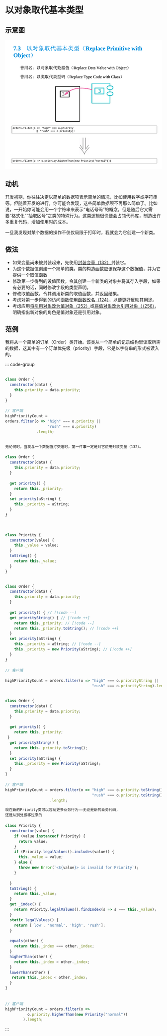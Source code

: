 # 以对象取代基本类型

## 示意图

![LOGO](/public/image/refactoring/ReplacePrimitiveWithObject.png)

## 动机

开发初期，你往往决定以简单的数据项表示简单的情况，比如使用数字或字符串等。但随着开发的进行，你可能会发现，这些简单数据项不再那么简单了。比如说，一开始你可能会用一个字符串来表示“电话号码”的概念，但是随后它又需要“格式化”​“抽取区号”之类的特殊行为。这类逻辑很快便会占领代码库，制造出许多重复代码，增加使用时的成本。

一旦我发现对某个数据的操作不仅仅局限于打印时，我就会为它创建一个新类。

## 做法

- 如果变量尚未被封装起来，先使用[封装变量（132）](../目录.md#封装变量-132)封装它。
- 为这个数据值创建一个简单的类。类的构造函数应该保存这个数据值，并为它提供一个取值函数
- 修改第一步得到的设值函数，令其创建一个新类的对象并将其存入字段，如果有必要的话，同时修改字段的类型声明。
- 修改取值函数，令其调用新类的取值函数，并返回结果。
- 考虑对第一步得到的访问函数使用[函数改名（124）](../目录.md#函数改名-124)，以便更好反映其用途。
- 考虑应用[将引用对象改为值对象（252）](../目录.md#将引用对象改为值对象-252)或[将值对象改为引用对象（（256）](../目录.md#将值对象改为引用对象（-256)，明确指出新对象的角色是值对象还是引用对象。

## 范例

我将从一个简单的订单（Order）类开始。该类从一个简单的记录结构里读取所需的数据，这其中有一个订单优先级（priority）字段，它是以字符串的形式被读入的。

::: code-group

```js [源]

class Order {
  constructor(data) { 
    this.priority = data.priority;
  }
}

// 客户端
highPriorityCount = 
orders.filter(o => "high" === o.priority || 
                   "rush" === o.priority)
              .length;

```

```js [封装变量（132）]

无论何时，当我与一个数据值打交道时，第一件事一定是对它使用封装变量（132）。

class Order {
  constructor(data) { 
    this.priority = data.priority;
  }

  get priority() {
    return this._priority;
  } 
  set priority(aString) {
    this._priority = aString;
  }
}


```

```js [优先级类]


class Priority {
  constructor(value) {
    this._value = value;
  } 
  toString() {
    return this._value;
  }
}

```

```js [修改访问函数]

class Order {
  constructor(data) { 
    this.priority = data.priority;
  }
  
  get priority() { // [!code --]
  get priorityString() { // [!code ++]
    return this._priority; // [!code --]
    return this._priority.toString(); // [!code ++]
  }
  set priority(aString) {
    this._priority = aString; // [!code --]
    this._priority = new Priority(aString); // [!code ++]
  }
}

// 客户端

highPriorityCount = orders.filter(o => "high" === o.priorityString || 
                                       "rush" === o.priorityString).length;

```

```js [直接返回Priority]

class Order {
  constructor(data) { 
    this.priority = data.priority;
  }

  get priority() {
    return this._priority;
 }
  get priorityString() {
    return this._priority.toString();
  }
  set priority(aString) {
    this._priority = new Priority(aString);
  }
}

// 客户端
highPriorityCount = orders.filter(o => "high" === o.priority.toString() || 
                                       "rush" === o.priority.toString())
                    .length;
```

```js [扩展 Priority]
现在新的Priority类可以容纳更多业务行为——无论是新的业务代码，
还是从别处搬移过来的

class Priority {
  constructor(value) {
    if (value instanceof Priority) {
      return value; 
    }
    if (Priority.legalValues().includes(value)) {
      this._value = value; 
    } else {
      throw new Error(`<${value}> is invalid for Priority`);
    }
   
  }
  toString() {
    return this._value;
  }
  get _index() {
    return Priority.legalValues().findIndex(s => s === this._value);
  } 
  static legalValues() {
    return ['low', 'normal', 'high', 'rush'];
  }

  equals(other) {
    return this._index === other._index;
  } 
  higherThan(other) {
    return this._index > other._index;
  } 
  lowerThan(other) {
   return this._index < other._index;
  }
}


// 客户端
highPriorityCount = orders.filter(o => 
          o.priority.higherThan(new Priority("normal"))
        ).length;

```

:::
